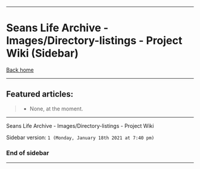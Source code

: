 
***

# Seans Life Archive - Images/Directory-listings - Project Wiki (Sidebar)

[Back home](https://github.com/seanpm2001/SeansLifeArchive_Images_Directory-listings/wiki/)

***

## Featured articles:

> * None, at the moment.

***

Seans Life Archive - Images/Directory-listings - Project Wiki

Sidebar version: `1 (Monday, January 18th 2021 at 7:40 pm)`

### End of sidebar

***
